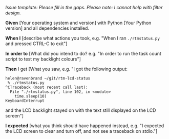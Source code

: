 _Issue template: Please fill in the gaps.  Please note: I cannot help with filter design._

**Given** [Your operating system and version] with Python [Your Python version] and all dependencies installed.

**When I** [describe what actions you took, e.g. "When I ran ```./rtmstatus.py``` and pressed CTRL-C to exit"]

**In order to** [What did you intend to do? e.g. "In order to run the task count script to test my backlight colours"]

**Then** I get [What you saw, e.g. "I got the following output:
```
helen@ravenbrand ~/git/rtm-lcd-status
 % ./rtmstatus.py    
^CTraceback (most recent call last):
  File "./rtmstatus.py", line 102, in <module>
    time.sleep(10)
KeyboardInterrupt
```
and the LCD backlight stayed on with the text still displayed on the LCD screen"]

**I expected** [what you think should have happened instead, e.g. "I expected the LCD screen to clear and turn off, and not see a traceback on stdio."]
